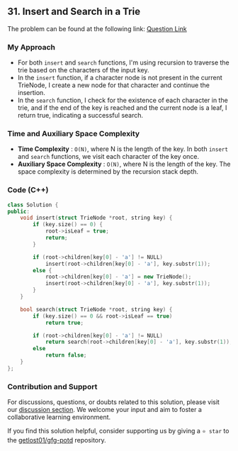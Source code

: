 ## 31. Insert and Search in a Trie
The problem can be found at the following link: [Question Link](https://www.geeksforgeeks.org/problems/lcs-of-three-strings0028/1)

### My Approach
- For both `insert` and `search` functions, I'm using recursion to traverse the trie based on the characters of the input key.
- In the `insert` function, if a character node is not present in the current TrieNode, I create a new node for that character and continue the insertion.
- In the `search` function, I check for the existence of each character in the trie, and if the end of the key is reached and the current node is a leaf, I return true, indicating a successful search.

### Time and Auxiliary Space Complexity

- **Time Complexity** : `O(N)`, where N is the length of the key. In both `insert` and `search` functions, we visit each character of the key once.
- **Auxiliary Space Complexity** : `O(N)`, where N is the length of the key. The space complexity is determined by the recursion stack depth.

### Code (C++)
```cpp
class Solution {
public:
    void insert(struct TrieNode *root, string key) {
        if (key.size() == 0) {
            root->isLeaf = true;
            return;
        }

        if (root->children[key[0] - 'a'] != NULL)
            insert(root->children[key[0] - 'a'], key.substr(1));
        else {
            root->children[key[0] - 'a'] = new TrieNode();
            insert(root->children[key[0] - 'a'], key.substr(1));
        }
    }

    bool search(struct TrieNode *root, string key) {
        if (key.size() == 0 && root->isLeaf == true)
            return true;

        if (root->children[key[0] - 'a'] != NULL)
            return search(root->children[key[0] - 'a'], key.substr(1));
        else
            return false;
    }
};
```

### Contribution and Support

For discussions, questions, or doubts related to this solution, please visit our [discussion section](https://github.com/getlost01/gfg-potd/discussions). We welcome your input and aim to foster a collaborative learning environment.

If you find this solution helpful, consider supporting us by giving a `⭐ star` to the [getlost01/gfg-potd](https://github.com/getlost01/gfg-potd) repository.